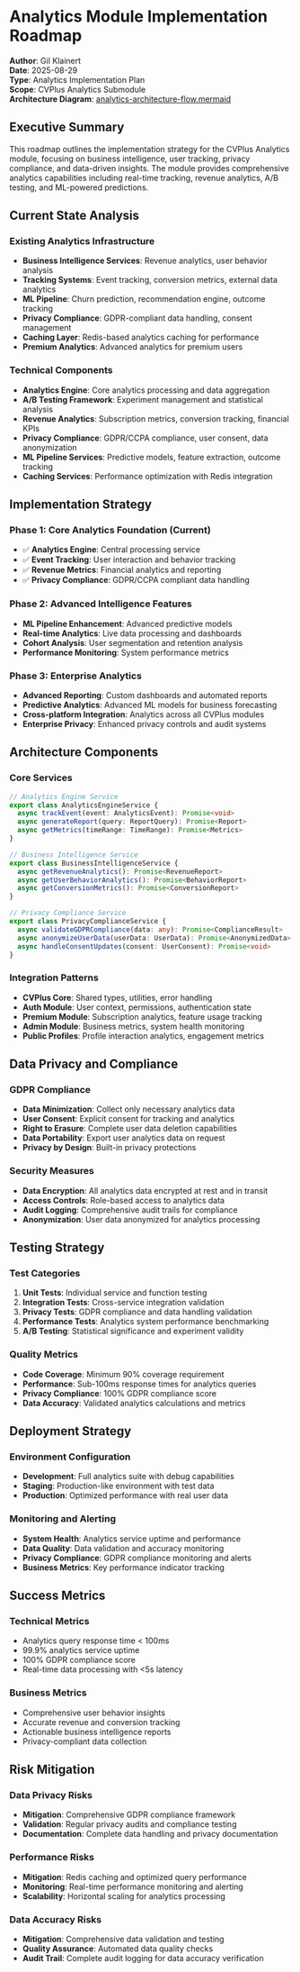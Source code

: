 # Analytics Module Implementation Roadmap

**Author**: Gil Klainert  
**Date**: 2025-08-29  
**Type**: Analytics Implementation Plan  
**Scope**: CVPlus Analytics Submodule  
**Architecture Diagram**: [analytics-architecture-flow.mermaid](../diagrams/2025-08-29-analytics-architecture-flow.mermaid)

## Executive Summary

This roadmap outlines the implementation strategy for the CVPlus Analytics module, focusing on business intelligence, user tracking, privacy compliance, and data-driven insights. The module provides comprehensive analytics capabilities including real-time tracking, revenue analytics, A/B testing, and ML-powered predictions.

## Current State Analysis

### Existing Analytics Infrastructure
- **Business Intelligence Services**: Revenue analytics, user behavior analysis
- **Tracking Systems**: Event tracking, conversion metrics, external data analytics
- **ML Pipeline**: Churn prediction, recommendation engine, outcome tracking
- **Privacy Compliance**: GDPR-compliant data handling, consent management
- **Caching Layer**: Redis-based analytics caching for performance
- **Premium Analytics**: Advanced analytics for premium users

### Technical Components
- **Analytics Engine**: Core analytics processing and data aggregation
- **A/B Testing Framework**: Experiment management and statistical analysis  
- **Revenue Analytics**: Subscription metrics, conversion tracking, financial KPIs
- **Privacy Compliance**: GDPR/CCPA compliance, user consent, data anonymization
- **ML Pipeline Services**: Predictive models, feature extraction, outcome tracking
- **Caching Services**: Performance optimization with Redis integration

## Implementation Strategy

### Phase 1: Core Analytics Foundation (Current)
- ✅ **Analytics Engine**: Central processing service
- ✅ **Event Tracking**: User interaction and behavior tracking
- ✅ **Revenue Metrics**: Financial analytics and reporting
- ✅ **Privacy Compliance**: GDPR/CCPA compliant data handling

### Phase 2: Advanced Intelligence Features  
- **ML Pipeline Enhancement**: Advanced predictive models
- **Real-time Analytics**: Live data processing and dashboards
- **Cohort Analysis**: User segmentation and retention analysis
- **Performance Monitoring**: System performance metrics

### Phase 3: Enterprise Analytics
- **Advanced Reporting**: Custom dashboards and automated reports
- **Predictive Analytics**: Advanced ML models for business forecasting
- **Cross-platform Integration**: Analytics across all CVPlus modules
- **Enterprise Privacy**: Enhanced privacy controls and audit systems

## Architecture Components

### Core Services
```typescript
// Analytics Engine Service
export class AnalyticsEngineService {
  async trackEvent(event: AnalyticsEvent): Promise<void>
  async generateReport(query: ReportQuery): Promise<Report>
  async getMetrics(timeRange: TimeRange): Promise<Metrics>
}

// Business Intelligence Service  
export class BusinessIntelligenceService {
  async getRevenueAnalytics(): Promise<RevenueReport>
  async getUserBehaviorAnalytics(): Promise<BehaviorReport>
  async getConversionMetrics(): Promise<ConversionReport>
}

// Privacy Compliance Service
export class PrivacyComplianceService {
  async validateGDPRCompliance(data: any): Promise<ComplianceResult>
  async anonymizeUserData(userData: UserData): Promise<AnonymizedData>
  async handleConsentUpdates(consent: UserConsent): Promise<void>
}
```

### Integration Patterns
- **CVPlus Core**: Shared types, utilities, error handling
- **Auth Module**: User context, permissions, authentication state
- **Premium Module**: Subscription analytics, feature usage tracking
- **Admin Module**: Business metrics, system health monitoring
- **Public Profiles**: Profile interaction analytics, engagement metrics

## Data Privacy and Compliance

### GDPR Compliance
- **Data Minimization**: Collect only necessary analytics data
- **User Consent**: Explicit consent for tracking and analytics
- **Right to Erasure**: Complete user data deletion capabilities
- **Data Portability**: Export user analytics data on request
- **Privacy by Design**: Built-in privacy protections

### Security Measures
- **Data Encryption**: All analytics data encrypted at rest and in transit
- **Access Controls**: Role-based access to analytics data
- **Audit Logging**: Comprehensive audit trails for compliance
- **Anonymization**: User data anonymized for analytics processing

## Testing Strategy

### Test Categories
1. **Unit Tests**: Individual service and function testing
2. **Integration Tests**: Cross-service integration validation
3. **Privacy Tests**: GDPR compliance and data handling validation
4. **Performance Tests**: Analytics system performance benchmarking
5. **A/B Testing**: Statistical significance and experiment validity

### Quality Metrics
- **Code Coverage**: Minimum 90% coverage requirement
- **Performance**: Sub-100ms response times for analytics queries
- **Privacy Compliance**: 100% GDPR compliance score
- **Data Accuracy**: Validated analytics calculations and metrics

## Deployment Strategy

### Environment Configuration
- **Development**: Full analytics suite with debug capabilities
- **Staging**: Production-like environment with test data
- **Production**: Optimized performance with real user data

### Monitoring and Alerting
- **System Health**: Analytics service uptime and performance
- **Data Quality**: Data validation and accuracy monitoring
- **Privacy Compliance**: GDPR compliance monitoring and alerts
- **Business Metrics**: Key performance indicator tracking

## Success Metrics

### Technical Metrics
- Analytics query response time < 100ms
- 99.9% analytics service uptime
- 100% GDPR compliance score
- Real-time data processing with <5s latency

### Business Metrics  
- Comprehensive user behavior insights
- Accurate revenue and conversion tracking
- Actionable business intelligence reports
- Privacy-compliant data collection

## Risk Mitigation

### Data Privacy Risks
- **Mitigation**: Comprehensive GDPR compliance framework
- **Validation**: Regular privacy audits and compliance testing
- **Documentation**: Complete data handling and privacy documentation

### Performance Risks
- **Mitigation**: Redis caching and optimized query performance
- **Monitoring**: Real-time performance monitoring and alerting
- **Scalability**: Horizontal scaling for analytics processing

### Data Accuracy Risks
- **Mitigation**: Comprehensive data validation and testing
- **Quality Assurance**: Automated data quality checks
- **Audit Trail**: Complete audit logging for data accuracy verification
